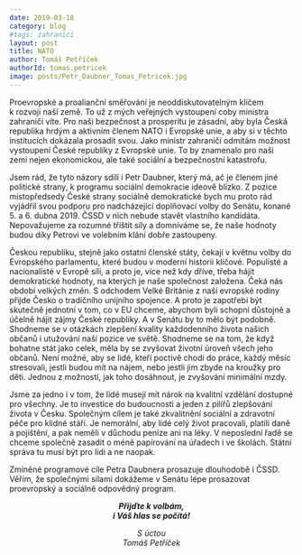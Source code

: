 ```yaml
---
date: 2019-03-18
category: blog
#tags: zahranici
layout: post
title: NATO
author: Tomáš Petříček
authorId: tomas.petricek
image: posts/Petr_Daubner_Tomas_Petricek.jpg
---
```


Proevropské a proalianční směřování je neoddiskutovatelným klíčem k&nbsp;rozvoji naší země. To už z&nbsp;mých veřejných vystoupení coby ministra zahraničí víte. Pro naši bezpečnost a prosperitu je zásadní, aby byla Česká republika hrdým a aktivním členem NATO i Evropské unie, a aby si v&nbsp;těchto institucích dokázala prosadit svou. Jako ministr zahraničí odmítám možnost vystoupení České republiky z&nbsp;Evropské unie. To by znamenalo pro naši zemi nejen ekonomickou, ale také sociální a bezpečnostní katastrofu. 

Jsem rád, že tyto názory sdílí i Petr Daubner, který má, ač je členem jiné politické strany, k&nbsp;programu sociální demokracie ideově blízko. Z&nbsp;pozice místopředsedy České strany sociálně demokratické bych mu proto rád vyjádřil svou podporu pro nadcházející doplňovací volby do Senátu, konané 5. a 6.&nbsp;dubna 2019. ČSSD v nich nebude stavět vlastního kandidáta. Nepovažujeme za rozumné tříštit síly a domníváme se, že naše hodnoty budou díky Petrovi ve volebním klání dobře zastoupeny.

Českou republiku, stejně jako ostatní členské státy, čekají v&nbsp;květnu volby do Evropského parlamentu, které budou v moderní historii klíčové. Populisté a nacionalisté v&nbsp;Evropě sílí, a proto je, více než kdy dříve, třeba hájit demokratické hodnoty, na kterých je naše společnost založena. Čeká nás období velkých změn. S&nbsp;odchodem Velké Británie z&nbsp;naší evropské rodiny přijde Česko o tradičního unijního spojence. A proto je zapotřebí být skutečně jednotní v&nbsp;tom, co v EU chceme, abychom byli schopní důstojně a účelně hájit zájmy České republiky. A v&nbsp;Senátu by to mělo být podobně. Shodneme se v&nbsp;otázkách zlepšení kvality každodenního života našich občanů i utužování naší pozice ve světě. Shodneme se na tom, že když bohatne stát jako celek, měla by se zvyšovat životní úroveň všech jeho občanů. Není možné, aby se lidé, kteří poctivě chodí do práce, každý měsíc stresovali, jestli budou mít na nájem, nebo jestli jim zbyde na kroužky pro děti. Jednou z&nbsp;možností, jak toho dosáhnout, je zvyšování minimální mzdy. 

Jsme za jedno i v&nbsp;tom, že lidé musejí mít nárok na kvalitní vzdělání dostupné pro všechny. Je to investice do budoucnosti a jeden z&nbsp;pilířů zlepšování života v&nbsp;Česku. Společným cílem je také zkvalitnění sociální a zdravotní péče pro klidné stáří. Je nemorální, aby lidé celý život pracovali, platili daně a pojištění, a pak neměli v&nbsp;důchodu peníze ani na léky. V neposlední řadě se chceme společně zasadit o méně papírování na úřadech i ve školách. Státní správa tu musí být pro lidi a ne naopak. 

Zmíněné programové cíle Petra Daubnera prosazuje dlouhodobě i ČSSD. Věřím, že společnými silami dokážeme v Senátu lépe prosazovat proevropský a sociálně odpovědný program. 

<center><b><i>Přijďte k volbám,<br>
i Váš hlas se počítá!<br></b>

S úctou<br>
Tomáš Petříček</i><br>
</center>
